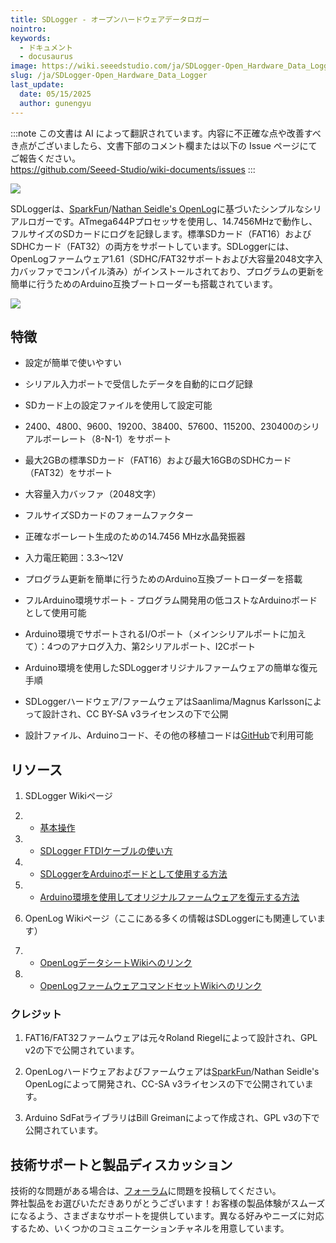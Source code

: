 ```yaml
---
title: SDLogger - オープンハードウェアデータロガー
nointro:
keywords:
  - ドキュメント
  - docusaurus
image: https://wiki.seeedstudio.com/ja/SDLogger-Open_Hardware_Data_Logger/
slug: /ja/SDLogger-Open_Hardware_Data_Logger
last_update:
  date: 05/15/2025
  author: gunengyu
---
```

:::note
この文書は AI によって翻訳されています。内容に不正確な点や改善すべき点がございましたら、文書下部のコメント欄または以下の Issue ページにてご報告ください。  
https://github.com/Seeed-Studio/wiki-documents/issues
:::

![](http://bz.seeedstudio.com/depot/images/product/sdlogger1.jpg)

SDLoggerは、[SparkFun](http://www.sparkfun.com/)/[Nathan Seidle's OpenLog](https://github.com/sparkfun/OpenLog/wiki/)に基づいたシンプルなシリアルロガーです。ATmega644Pプロセッサを使用し、14.7456MHzで動作し、フルサイズのSDカードにログを記録します。標準SDカード（FAT16）およびSDHCカード（FAT32）の両方をサポートしています。SDLoggerには、OpenLogファームウェア1.61（SDHC/FAT32サポートおよび大容量2048文字入力バッファでコンパイル済み）がインストールされており、プログラムの更新を簡単に行うためのArduino互換ブートローダーも搭載されています。

[![](https://files.seeedstudio.com/wiki/Seeed-WiKi/docs/images/300px-Get_One_Now_Banner-ragular.png)](https://www.seeedstudio.com/sdlogger-open-hardware-data-logger-p-723.html?cPath=132_136)


## 特徴

*   設定が簡単で使いやすい

*   シリアル入力ポートで受信したデータを自動的にログ記録

*   SDカード上の設定ファイルを使用して設定可能

*   2400、4800、9600、19200、38400、57600、115200、230400のシリアルボーレート（8-N-1）をサポート

*   最大2GBの標準SDカード（FAT16）および最大16GBのSDHCカード（FAT32）をサポート

*   大容量入力バッファ（2048文字）

*   フルサイズSDカードのフォームファクター

*   正確なボーレート生成のための14.7456 MHz水晶発振器

*   入力電圧範囲：3.3～12V

*   プログラム更新を簡単に行うためのArduino互換ブートローダーを搭載

*   フルArduino環境サポート - プログラム開発用の低コストなArduinoボードとして使用可能

*   Arduino環境でサポートされるI/Oポート（メインシリアルポートに加えて）：4つのアナログ入力、第2シリアルポート、I2Cポート

*   Arduino環境を使用したSDLoggerオリジナルファームウェアの簡単な復元手順

*   SDLoggerハードウェア/ファームウェアはSaanlima/Magnus Karlssonによって設計され、CC BY-SA v3ライセンスの下で公開

*   設計ファイル、Arduinoコード、その他の移植コードは[GitHub](http://github.com/magnuskarlsson/SDLogger)で利用可能

## リソース

1.  SDLogger Wikiページ

1.  *   [基本操作](https://github.com/magnuskarlsson/SDLogger/wiki/Basic-operation)

1.  *   [SDLogger FTDIケーブルの使い方](https://github.com/magnuskarlsson/SDLogger/wiki/FTDI-cable-Howto)

1.  *   [SDLoggerをArduinoボードとして使用する方法](https://github.com/magnuskarlsson/SDLogger/wiki/Arduino-howto)

1.  *   [Arduino環境を使用してオリジナルファームウェアを復元する方法](https://github.com/magnuskarlsson/SDLogger/wiki/SDLogger-firmware-restore)

1.  OpenLog Wikiページ（ここにある多くの情報はSDLoggerにも関連しています）

1.  *   [OpenLogデータシートWikiへのリンク](https://github.com/sparkfun/OpenLog/wiki/datasheet)

1.  *   [OpenLogファームウェアコマンドセットWikiへのリンク](https://github.com/sparkfun/OpenLog/wiki/command-set)


### クレジット

1.  FAT16/FAT32ファームウェアは元々Roland Riegelによって設計され、GPL v2の下で公開されています。

2.  OpenLogハードウェアおよびファームウェアは[SparkFun](http://www.sparkfun.com/)/Nathan Seidle's OpenLogによって開発され、CC-SA v3ライセンスの下で公開されています。

3.  Arduino SdFatライブラリはBill Greimanによって作成され、GPL v3の下で公開されています。

## 技術サポートと製品ディスカッション
技術的な問題がある場合は、[フォーラム](http://forum.seeedstudio.com/)に問題を投稿してください。  
弊社製品をお選びいただきありがとうございます！お客様の製品体験がスムーズになるよう、さまざまなサポートを提供しています。異なる好みやニーズに対応するため、いくつかのコミュニケーションチャネルを用意しています。

<div class="button_tech_support_container">
<a href="https://forum.seeedstudio.com/" class="button_forum"></a> 
<a href="https://www.seeedstudio.com/contacts" class="button_email"></a>
</div>

<div class="button_tech_support_container">
<a href="https://discord.gg/eWkprNDMU7" class="button_discord"></a> 
<a href="https://github.com/Seeed-Studio/wiki-documents/discussions/69" class="button_discussion"></a>
</div>